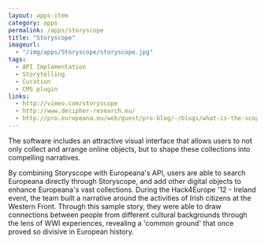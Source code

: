```yaml
---
layout: apps-item
category: apps
permalink: /apps/storyscope
title: "Storyscope"
imageurl:
  - "/img/apps/Storyscope/storyscope.jpg"
tags:
  - API Implementation
  - Storytelling
  - Curation
  - CMS plugin
links:
  - http://vimeo.com/storyscope
  - http://www.decipher-research.eu/
  - http://pro.europeana.eu/web/guest/pro-blog/-/blogs/what-is-the-scope-of-your-story?
---
```


The software includes an attractive visual interface that allows users to not only collect and arrange online objects, but to shape these collections into compelling narratives.

By combining Storyscope with Europeana's API, users are able to search Europeana directly through Storyscope, and add other digital objects to enhance Europeana's vast collections. During the  Hack4Europe '12 - Ireland event, the team built a narrative around the activities of Irish citizens at the Western Front. Through this sample story, they were able to draw connections between people from different cultural backgrounds through the lens of WWI experiences, revealing a 'common ground' that once proved so divisive in European history.
